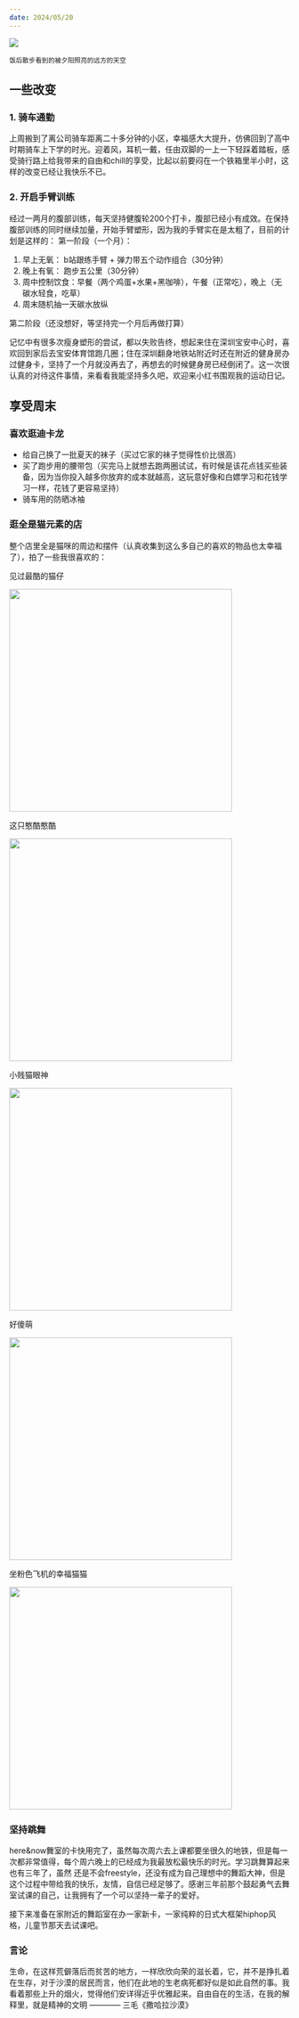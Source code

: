 ```yaml
---
date: 2024/05/20
---
```

<img src="https://cdn.xiaoqiuqiu.cn/20240520114506.png"/>

<small>饭后散步看到的被夕阳照亮的远方的天空</small>  

## 一些改变

### 1. 骑车通勤

上周搬到了离公司骑车距离二十多分钟的小区，幸福感大大提升，仿佛回到了高中时期骑车上下学的时光。迎着风，耳机一戴，任由双脚的一上一下轻踩着踏板，感受骑行路上给我带来的自由和chill的享受，比起以前要闷在一个铁箱里半小时，这样的改变已经让我快乐不已。

### 2. 开启手臂训练

经过一两月的腹部训练，每天坚持健腹轮200个打卡，腹部已经小有成效。在保持腹部训练的同时继续加量，开始手臂塑形，因为我的手臂实在是太粗了，目前的计划是这样的：
第一阶段（一个月）：

1. 早上无氧： b站跟练手臂 + 弹力带五个动作组合（30分钟）
2. 晚上有氧： 跑步五公里（30分钟）
3. 周中控制饮食：早餐（两个鸡蛋+水果+黑咖啡），午餐（正常吃），晚上（无碳水轻食，吃草）
4. 周末随机抽一天碳水放纵

第二阶段（还没想好，等坚持完一个月后再做打算）

记忆中有很多次瘦身塑形的尝试，都以失败告终，想起来住在深圳宝安中心时，喜欢回到家后去宝安体育馆跑几圈；住在深圳翻身地铁站附近时还在附近的健身房办过健身卡，坚持了一个月就没再去了，再想去的时候健身房已经倒闭了。这一次很认真的对待这件事情，来看看我能坚持多久吧，欢迎来小红书围观我的运动日记。

## 享受周末

### 喜欢逛迪卡龙

- 给自己换了一批夏天的袜子（买过它家的袜子觉得性价比很高）
- 买了跑步用的腰带包（买完马上就想去跑两圈试试，有时候是该花点钱买些装备，因为当你投入越多你放弃的成本就越高，这玩意好像和白嫖学习和花钱学习一样，花钱了更容易坚持）
- 骑车用的防晒冰袖

### 逛全是猫元素的店

整个店里全是猫咪的周边和摆件（认真收集到这么多自己的喜欢的物品也太幸福了），拍了一些我很喜欢的：

见过最酷的猫仔

<img src="https://cdn.xiaoqiuqiu.cn/20240520193653.png" width="400"/>

这只憨酷憨酷

<img src="https://cdn.xiaoqiuqiu.cn/20240520193732.png" width="400"/>

小贱猫眼神

<img src="https://cdn.xiaoqiuqiu.cn/20240520193740.png" width="400"/>

好傻萌

<img src="https://cdn.xiaoqiuqiu.cn/20240520193823.png" width="400"/>

坐粉色飞机的幸福猫猫

<img src="https://cdn.xiaoqiuqiu.cn/20240520193849.png" width="400"/>

### 坚持跳舞

here&now舞室的卡快用完了，虽然每次周六去上课都要坐很久的地铁，但是每一次都非常值得，每个周六晚上的已经成为我最放松最快乐的时光。学习跳舞算起来也有三年了，虽然
还是不会freestyle，还没有成为自己理想中的舞蹈大神，但是这个过程中带给我的快乐，友情，自信已经足够了。感谢三年前那个鼓起勇气去舞室试课的自己，让我拥有了一个可以坚持一辈子的爱好。

接下来准备在家附近的舞蹈室在办一家新卡，一家纯粹的日式大框架hiphop风格，儿童节那天去试课吧。

### 言论

生命，在这样荒僻落后而贫苦的地方，一样欣欣向荣的滋长着，它，并不是挣扎着在生存，对于沙漠的居民而言，他们在此地的生老病死都好似是如此自然的事。我看着那些上升的烟火，觉得他们安详得近乎优雅起来。自由自在的生活，在我的解释里，就是精神的文明                                                   ———— 三毛《撒哈拉沙漠》
